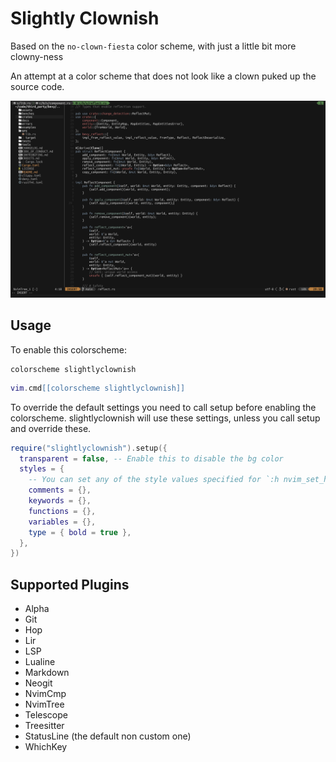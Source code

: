 # Slightly Clownish

Based on the ````no-clown-fiesta```` color scheme, with just a little bit more clowny-ness

An attempt at a color scheme that does not look like a clown puked up the source code.

![image](misc/screenshot.png)

## Usage

To enable this colorscheme:

```vim
colorscheme slightlyclownish
```

```lua
vim.cmd[[colorscheme slightlyclownish]]
```

To override the default settings you need to call setup before enabling the
colorscheme. slightlyclownish will use these settings, unless you call setup
and override these.

```lua
require("slightlyclownish").setup({
  transparent = false, -- Enable this to disable the bg color
  styles = { 
    -- You can set any of the style values specified for `:h nvim_set_hl`
    comments = {},
    keywords = {},
    functions = {},
    variables = {},
    type = { bold = true },
  },
})
```

## Supported Plugins

- Alpha
- Git
- Hop
- Lir
- LSP
- Lualine
- Markdown
- Neogit
- NvimCmp
- NvimTree
- Telescope
- Treesitter
- StatusLine (the default non custom one)
- WhichKey
